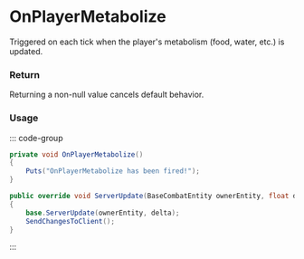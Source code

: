 # OnPlayerMetabolize
<Badge type="info" text="Player"/><Badge type="danger" text="Carbon Compatible"/><Badge type="warning" text="Oxide Compatible"/>
Triggered on each tick when the player's metabolism (food, water, etc.) is updated.

### Return
Returning a non-null value cancels default behavior.

### Usage
::: code-group
```csharp [Example]
private void OnPlayerMetabolize()
{
	Puts("OnPlayerMetabolize has been fired!");
}
```
```csharp [Source — Assembly-CSharp @ PlayerMetabolism]
public override void ServerUpdate(BaseCombatEntity ownerEntity, float delta)
{
	base.ServerUpdate(ownerEntity, delta);
	SendChangesToClient();
}

```
:::

